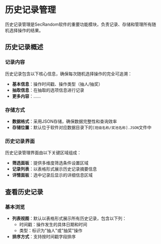 # 历史记录管理

<ArticleMetadata />

历史记录管理是SecRandom软件的重要功能模块，负责记录、存储和管理所有随机选择操作的结果。

## 历史记录概述

### 记录内容
历史记录包含以下核心信息，确保每次随机选择操作的完全可追溯：

- **基本信息**：操作时间戳、操作类型（抽人/抽奖）
- **抽取信息**：在抽取的选项信息进行记录
- **更多内容**：......

### 存储方式
- **数据格式**：采用JSON存储，确保数据完整性和查询效率
- **存储位置**：默认位于软件对应数据目录下的`[班级名称/奖池名称].JSON`文件中

### 历史记录界面
历史记录管理界面由以下关键区域组成：

- **筛选面板**：提供多维度筛选条件设置区域
- **记录列表**：以表格形式展示历史记录摘要信息
- **详情面板**：选中记录后显示的详细信息区域

## 查看历史记录

### 基本浏览
- **列表视图**：默认以表格形式展示所有历史记录，包含以下列：
  - 时间戳：操作发生的具体日期和时间
  - 类型：标识为"抽人"或"抽奖"操作
- **排序方式**：支持按时间戳字段排序